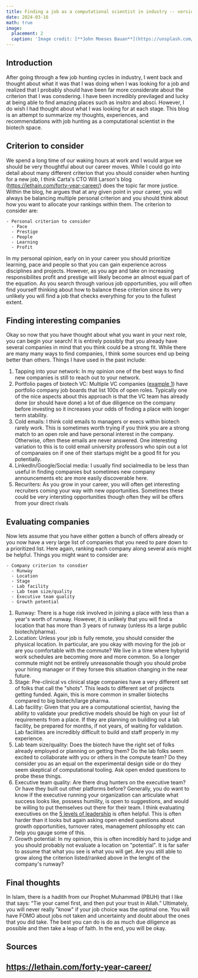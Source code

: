 ```yaml
---
title: Finding a job as a computational scientist in industry -- version 1.0
date: 2024-03-16
math: true
image:
  placement: 2
  caption: 'Image credit: [**John Moeses Bauan**](https://unsplash.com/photos/OGZtQF8iC0g)'
---
```


## Introduction

After going through a few job hunting cycles in industry, I went back and thought about what it was that I was doing when I 
was looking for a job and realized that I probably should have been far more considerate about the criterion that I was consdering. I have been 
incredibly previlaged and lucky at being able to find amazing places such as insitro and absci. However, I do wish I had thought about what I 
was looking for at each stage. This blog is an attempt to summarize my thoughts, experiences, and recommendations with job hunting as a 
computational scientist in the biotech space. 

## Criterion to consider
We spend a long time of our waking hours at work and I would argue we should be very thoughtful about our career moves. While I could go into detail about many different criterion that you should consider when hunting for a new job, I think 
Carta's CTO Will Larson's blog (https://lethain.com/forty-year-career/) does the topic far more justice. Within the blog,
he argues that at any given point in your career, you will always be balancing multiple personal criterion and you should think about 
how you want to allocate your rankings within them. The criterion to consider are: 

```markmap {height="200px"}
- Personal criterion to consider 
  - Pace
  - Prestige
  - People
  - Learning
  - Profit
```
In my personal opinion, early on in your career you should prioritize learning, pace and people so that you can gain experience across disciplines and projects. However, as you age and take on increasing responsibilites profit and prestige will likely become an almost equal part of the equation. As you search through various
job opportunities, you will often find yourself thinking about how to balance these criterion since its very unlikely you will find a job that checks everything for you to the fullest extent. 

## Finding interesting companies 
Okay so now that you have thought about what you want in your next role, you can begin your search! It is entirely possibly that you already have several companies in mind that you think could be a strong fit. While there are many many ways to find companies, I think some sources end up being better than others. Things I have used in the past include: 
1. Tapping into your network: In my opinion one of the best ways to find new companies is still to reach out to your network. 
2. Portfolio pages of biotech VC: Multiple VC companies ([example 1](https://jobs.a16z.com/jobs)) have portfolio company job boards that list 100s of open roles. Typically one of the nice aspects about this approach is that the VC team has already done (or should have done) a lot of due diligence on the company before investing so it increases your odds of finding a place with longer term stability. 
3. Cold emails: I think cold emails to managers or execs within biotech rarely work. This is sometimes worth trying if you think you are a strong match to an open role and have personal interest in the company. Otherwise, often these emails are never answered. One interesting variation to this is to cold email university professors who spin out a lot of companaies on if one of their startups might be a good fit for you potentially. 
5. LinkedIn/Google/Social media: I usually find socialmedia to be less than useful in finding companies but sometimes new company announcements etc are more easily discoverable here. 
6. Recuriters: As you grow in your career, you will often get interesting recruiters coming your way with new opportunities. Sometimes these could be very intersting opportunities though often they will be offers from your direct rivals 


## Evaluating companies 
Now lets assume that you have either gotten a bunch of offers already or you now have a very large list of companies that you need to pare down to a prioritized list. Here again, ranking each company along several axis might be helpful. Things you might want to consider are: 

```markmap {height="200px"}
- Company criterion to consdier  
  - Runway 
  - Location 
  - Stage
  - Lab facility 
  - Lab team size/quality  
  - Executive team quality 
  - Growth potential 
```

1. Runway: There is a huge risk involved in joining a place with less than a year's worth of runway. However, it is unlikely that you will find a location that has more than 3 years of runway (unless its a large public biotech/pharma). 
2. Location: Unless your job is fully remote, you should consider the physical location. In particular, are you okay with moving for the job or are you comfortable with the commute? We live in a time where hybyrid work schedules are becoming more and more common. So a longer commute might not be entirely unreasonable though you should probe your hiring manager or if they forsee this situation changing in the near future. 
3. Stage: Pre-clinical vs clinical stage companies have a very different set of folks that call the "shots". This leads to different set of projects getting funded. Again, this is more common in smaller biotechs compared to big biotech/large pharma. 
4. Lab facility: Given that you are a computational scientist, having the ability to validate your predictive models should be high on your list of requirements from a place. If they are planning on building out a lab facility, be prepared for months, if not years, of waiting for validation. Lab facilities are incredibly difficult to build and staff properly in my experience. 
5. Lab team size/quality: Does the biotech have the right set of folks already employed or planning on getting them? Do the lab folks seem excited to collaborate with you or others in the compute team? Do they consider you as an equal on the experimental design side or do they seem skeptical of computational tooling. Ask open ended questions to probe these things.  
6. Executive team quality: Are there drug hunters on the executive team? Or have they built out other platforms before? Generally, you do want to know if the executive running your organization can articulate what success looks like, possess humility, is open to suggestions, and would be willing to put themselves out there for their team. I think evaluating executives on the [5 levels of leadership](https://hbr.org/2001/01/level-5-leadership-the-triumph-of-humility-and-fierce-resolve-2) is often helpful. This is often harder than it looks but again asking open ended questions about growth opportunities, turnover rates, management philosophy etc can help you gauge some of this. 
7. Growth potential: In my opinion, this is often incredibly hard to judge and you should probably not evaluate a location on "potential". It is far safer to assume that what you see is what you will get. Are you still able to grow along the criterion listed/ranked above in the lenght of the company's runway?  

## Final thoughts 

In Islam, there is a hadith from our Prophet Muhammad (PBUH) that I like that says: “Tie your camel first, and then put your trust in Allah.” Ultimately, you will never really "know" if your job choice was the optimal one. You will have FOMO about jobs not taken and uncertainty and doubt about the ones that you did take. The best you can do is do as much due diligence as possible and then take a leap of faith. In the end, you will be okay.


## Sources
https://lethain.com/forty-year-career/
---